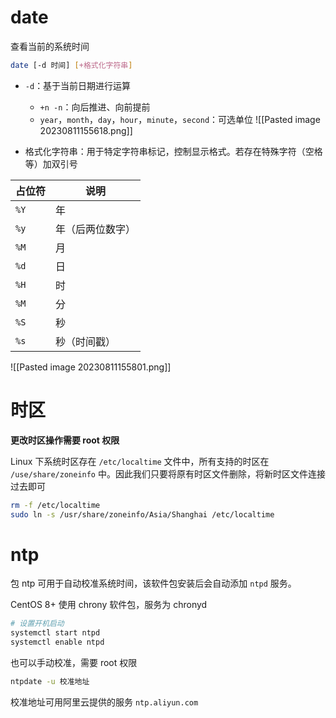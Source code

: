 # date

查看当前的系统时间

```bash
date [-d 时间] [+格式化字符串]
```
- `-d`：基于当前日期进行运算
	- `+n -n`：向后推进、向前提前
	- `year`，`month`，`day`，`hour`，`minute`，`second`：可选单位
![[Pasted image 20230811155618.png]]

- 格式化字符串：用于特定字符串标记，控制显示格式。若存在特殊字符（空格等）加双引号

| 占位符 | 说明             |
| ------ | ---------------- |
| `%Y`   | 年               |
| `%y`   | 年（后两位数字） |
| `%M`   | 月               |
| `%d`   | 日               |
| `%H`   | 时               |
| `%M`   | 分               |
| `%S`   | 秒               |
| `%s`   | 秒（时间戳）     | 

![[Pasted image 20230811155801.png]]
# 时区

**更改时区操作需要 root 权限**

Linux 下系统时区存在 `/etc/localtime` 文件中，所有支持的时区在 `/use/share/zoneinfo` 中。因此我们只要将原有时区文件删除，将新时区文件连接过去即可

```bash
rm -f /etc/localtime
sudo ln -s /usr/share/zoneinfo/Asia/Shanghai /etc/localtime
```
# ntp

包 ntp 可用于自动校准系统时间，该软件包安装后会自动添加 `ntpd` 服务。

CentOS 8+ 使用 chrony 软件包，服务为 chronyd

```bash
# 设置开机启动
systemctl start ntpd
systemctl enable ntpd
```

也可以手动校准，需要 root 权限

```bash
ntpdate -u 校准地址 
```

校准地址可用阿里云提供的服务 `ntp.aliyun.com`
